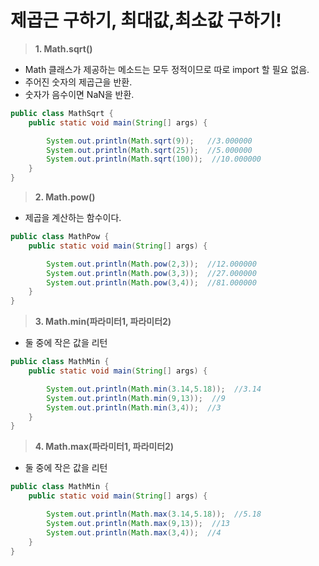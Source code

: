 # 제곱근 구하기, 최대값,최소값 구하기!
> **1. Math.sqrt()**
> 
- Math 클래스가 제공하는 메소드는 모두 정적이므로 따로 import 할 필요 없음.
- 주어진 숫자의 제곱근을 반환.
- 숫자가 음수이면 NaN을 반환.

```java
public class MathSqrt {
	public static void main(String[] args) {

		System.out.println(Math.sqrt(9));   //3.000000
		System.out.println(Math.sqrt(25));  //5.000000
		System.out.println(Math.sqrt(100));  //10.000000
	}
}
```



> **2. Math.pow()**
> 
- 제곱을 계산하는 함수이다.

```java
public class MathPow {
	public static void main(String[] args) {

		System.out.println(Math.pow(2,3));  //12.000000
		System.out.println(Math.pow(3,3));  //27.000000
		System.out.println(Math.pow(3,4));  //81.000000
	}
}
```


> **3. Math.min(파라미터1, 파라미터2)**
> 
- 둘 중에 작은 값을 리턴

```java
public class MathMin {
	public static void main(String[] args) {

		System.out.println(Math.min(3.14,5.18));  //3.14
		System.out.println(Math.min(9,13));  //9
		System.out.println(Math.min(3,4));  //3
	}
}
```



> **4. Math.max(파라미터1, 파라미터2)**
> 
- 둘 중에 작은 값을 리턴

```java
public class MathMin {
	public static void main(String[] args) {

		System.out.println(Math.max(3.14,5.18));  //5.18
		System.out.println(Math.max(9,13));  //13
		System.out.println(Math.max(3,4));  //4
	}
}
```
